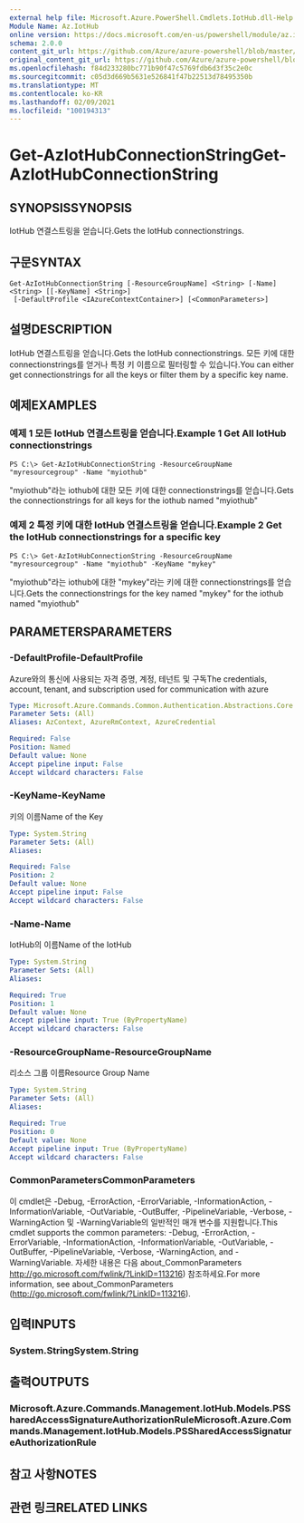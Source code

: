 ```yaml
---
external help file: Microsoft.Azure.PowerShell.Cmdlets.IotHub.dll-Help.xml
Module Name: Az.IotHub
online version: https://docs.microsoft.com/en-us/powershell/module/az.iothub/get-aziothubconnectionstring
schema: 2.0.0
content_git_url: https://github.com/Azure/azure-powershell/blob/master/src/IotHub/IotHub/help/Get-AzIotHubConnectionString.md
original_content_git_url: https://github.com/Azure/azure-powershell/blob/master/src/IotHub/IotHub/help/Get-AzIotHubConnectionString.md
ms.openlocfilehash: f84d233280bc771b90f47c5769fdb6d3f35c2e0c
ms.sourcegitcommit: c05d3d669b5631e526841f47b22513d78495350b
ms.translationtype: MT
ms.contentlocale: ko-KR
ms.lasthandoff: 02/09/2021
ms.locfileid: "100194313"
---
```

# <span data-ttu-id="e2fc7-101">Get-AzIotHubConnectionString</span><span class="sxs-lookup"><span data-stu-id="e2fc7-101">Get-AzIotHubConnectionString</span></span>

## <span data-ttu-id="e2fc7-102">SYNOPSIS</span><span class="sxs-lookup"><span data-stu-id="e2fc7-102">SYNOPSIS</span></span>
<span data-ttu-id="e2fc7-103">IotHub 연결스트링을 얻습니다.</span><span class="sxs-lookup"><span data-stu-id="e2fc7-103">Gets the IotHub connectionstrings.</span></span>

## <span data-ttu-id="e2fc7-104">구문</span><span class="sxs-lookup"><span data-stu-id="e2fc7-104">SYNTAX</span></span>

```
Get-AzIotHubConnectionString [-ResourceGroupName] <String> [-Name] <String> [[-KeyName] <String>]
 [-DefaultProfile <IAzureContextContainer>] [<CommonParameters>]
```

## <span data-ttu-id="e2fc7-105">설명</span><span class="sxs-lookup"><span data-stu-id="e2fc7-105">DESCRIPTION</span></span>
<span data-ttu-id="e2fc7-106">IotHub 연결스트링을 얻습니다.</span><span class="sxs-lookup"><span data-stu-id="e2fc7-106">Gets the IotHub connectionstrings.</span></span>
<span data-ttu-id="e2fc7-107">모든 키에 대한 connectionstrings를 얻거나 특정 키 이름으로 필터링할 수 있습니다.</span><span class="sxs-lookup"><span data-stu-id="e2fc7-107">You can either get connectionstrings for all the keys or filter them by a specific key name.</span></span>

## <span data-ttu-id="e2fc7-108">예제</span><span class="sxs-lookup"><span data-stu-id="e2fc7-108">EXAMPLES</span></span>

### <span data-ttu-id="e2fc7-109">예제 1 모든 IotHub 연결스트링을 얻습니다.</span><span class="sxs-lookup"><span data-stu-id="e2fc7-109">Example 1 Get All IotHub connectionstrings</span></span>
```
PS C:\> Get-AzIotHubConnectionString -ResourceGroupName "myresourcegroup" -Name "myiothub"
```

<span data-ttu-id="e2fc7-110">"myiothub"라는 iothub에 대한 모든 키에 대한 connectionstrings를 얻습니다.</span><span class="sxs-lookup"><span data-stu-id="e2fc7-110">Gets the connectionstrings for all keys for the iothub named "myiothub"</span></span>

### <span data-ttu-id="e2fc7-111">예제 2 특정 키에 대한 IotHub 연결스트링을 얻습니다.</span><span class="sxs-lookup"><span data-stu-id="e2fc7-111">Example 2 Get the IotHub connectionstrings for a specific key</span></span>
```
PS C:\> Get-AzIotHubConnectionString -ResourceGroupName "myresourcegroup" -Name "myiothub" -KeyName "mykey"
```

<span data-ttu-id="e2fc7-112">"myiothub"라는 iothub에 대한 "mykey"라는 키에 대한 connectionstrings를 얻습니다.</span><span class="sxs-lookup"><span data-stu-id="e2fc7-112">Gets the connectionstrings for the key named "mykey" for the iothub named "myiothub"</span></span>

## <span data-ttu-id="e2fc7-113">PARAMETERS</span><span class="sxs-lookup"><span data-stu-id="e2fc7-113">PARAMETERS</span></span>

### <span data-ttu-id="e2fc7-114">-DefaultProfile</span><span class="sxs-lookup"><span data-stu-id="e2fc7-114">-DefaultProfile</span></span>
<span data-ttu-id="e2fc7-115">Azure와의 통신에 사용되는 자격 증명, 계정, 테넌트 및 구독</span><span class="sxs-lookup"><span data-stu-id="e2fc7-115">The credentials, account, tenant, and subscription used for communication with azure</span></span>

```yaml
Type: Microsoft.Azure.Commands.Common.Authentication.Abstractions.Core.IAzureContextContainer
Parameter Sets: (All)
Aliases: AzContext, AzureRmContext, AzureCredential

Required: False
Position: Named
Default value: None
Accept pipeline input: False
Accept wildcard characters: False
```

### <span data-ttu-id="e2fc7-116">-KeyName</span><span class="sxs-lookup"><span data-stu-id="e2fc7-116">-KeyName</span></span>
<span data-ttu-id="e2fc7-117">키의 이름</span><span class="sxs-lookup"><span data-stu-id="e2fc7-117">Name of the Key</span></span>

```yaml
Type: System.String
Parameter Sets: (All)
Aliases:

Required: False
Position: 2
Default value: None
Accept pipeline input: False
Accept wildcard characters: False
```

### <span data-ttu-id="e2fc7-118">-Name</span><span class="sxs-lookup"><span data-stu-id="e2fc7-118">-Name</span></span>
<span data-ttu-id="e2fc7-119">IotHub의 이름</span><span class="sxs-lookup"><span data-stu-id="e2fc7-119">Name of the IotHub</span></span>

```yaml
Type: System.String
Parameter Sets: (All)
Aliases:

Required: True
Position: 1
Default value: None
Accept pipeline input: True (ByPropertyName)
Accept wildcard characters: False
```

### <span data-ttu-id="e2fc7-120">-ResourceGroupName</span><span class="sxs-lookup"><span data-stu-id="e2fc7-120">-ResourceGroupName</span></span>
<span data-ttu-id="e2fc7-121">리소스 그룹 이름</span><span class="sxs-lookup"><span data-stu-id="e2fc7-121">Resource Group Name</span></span>

```yaml
Type: System.String
Parameter Sets: (All)
Aliases:

Required: True
Position: 0
Default value: None
Accept pipeline input: True (ByPropertyName)
Accept wildcard characters: False
```

### <span data-ttu-id="e2fc7-122">CommonParameters</span><span class="sxs-lookup"><span data-stu-id="e2fc7-122">CommonParameters</span></span>
<span data-ttu-id="e2fc7-123">이 cmdlet은 -Debug, -ErrorAction, -ErrorVariable, -InformationAction, -InformationVariable, -OutVariable, -OutBuffer, -PipelineVariable, -Verbose, -WarningAction 및 -WarningVariable의 일반적인 매개 변수를 지원합니다.</span><span class="sxs-lookup"><span data-stu-id="e2fc7-123">This cmdlet supports the common parameters: -Debug, -ErrorAction, -ErrorVariable, -InformationAction, -InformationVariable, -OutVariable, -OutBuffer, -PipelineVariable, -Verbose, -WarningAction, and -WarningVariable.</span></span> <span data-ttu-id="e2fc7-124">자세한 내용은 다음 about_CommonParameters http://go.microsoft.com/fwlink/?LinkID=113216) 참조하세요.</span><span class="sxs-lookup"><span data-stu-id="e2fc7-124">For more information, see about_CommonParameters (http://go.microsoft.com/fwlink/?LinkID=113216).</span></span>

## <span data-ttu-id="e2fc7-125">입력</span><span class="sxs-lookup"><span data-stu-id="e2fc7-125">INPUTS</span></span>

### <span data-ttu-id="e2fc7-126">System.String</span><span class="sxs-lookup"><span data-stu-id="e2fc7-126">System.String</span></span>

## <span data-ttu-id="e2fc7-127">출력</span><span class="sxs-lookup"><span data-stu-id="e2fc7-127">OUTPUTS</span></span>

### <span data-ttu-id="e2fc7-128">Microsoft.Azure.Commands.Management.IotHub.Models.PSSharedAccessSignatureAuthorizationRule</span><span class="sxs-lookup"><span data-stu-id="e2fc7-128">Microsoft.Azure.Commands.Management.IotHub.Models.PSSharedAccessSignatureAuthorizationRule</span></span>

## <span data-ttu-id="e2fc7-129">참고 사항</span><span class="sxs-lookup"><span data-stu-id="e2fc7-129">NOTES</span></span>

## <span data-ttu-id="e2fc7-130">관련 링크</span><span class="sxs-lookup"><span data-stu-id="e2fc7-130">RELATED LINKS</span></span>
